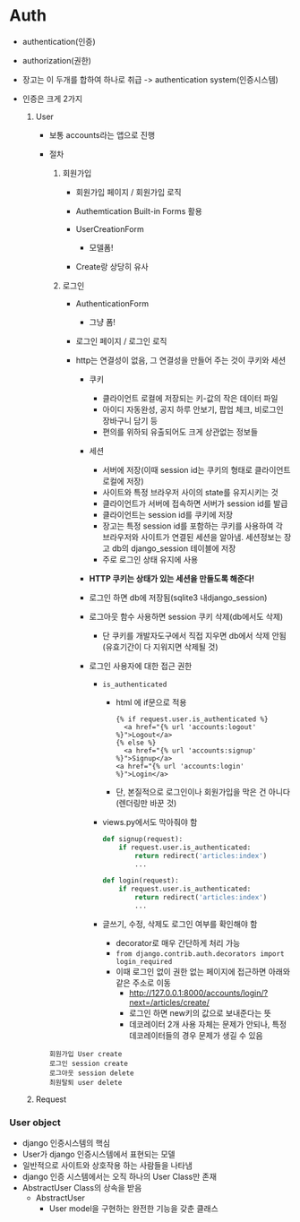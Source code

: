 # Auth

- authentication(인증)
- authorization(권한)
- 장고는 이 두개를 합하여 하나로 취급 -> authentication system(인증시스템)



- 인증은 크게 2가지

  1. User

     - 보통 accounts라는 앱으로 진행

     - 절차

       1. 회원가입

          - 회원가입 페이지 / 회원가입 로직

          - Authemtication Built-in Forms 활용
          - UserCreationForm
            - 모델폼!
          - Create랑 상당히 유사

       2. 로그인

          - AuthenticationForm
            - 그냥 폼!

          - 로그인 페이지 / 로그인 로직

          - http는 연결성이 없음, 그 연결성을 만들어 주는 것이 쿠키와 세션

            - 쿠키

              - 클라이언트 로컬에 저장되는 키-값의 작은 데이터 파일
              - 아이디 자동완성, 공지 하루 안보기, 팝업 체크, 비로그인 장바구니 담기 등
              - 편의를 위하되 유출되어도 크게 상관없는 정보들

            - 세션

              - 서버에 저장(이때 session id는 쿠키의 형태로 클라이언트 로컬에 저장)
              - 사이트와 특정 브라우저 사이의 state를 유지시키는 것
              - 클라이언트가 서버에 접속하면 서버가 session id를 발급
              - 클라이언트는 session id를 쿠키에 저장
              - 장고는 특정 session id를 포함하는 쿠키를 사용하여 각 브라우저와 사이트가 연결된 세션을 알아냄. 세션정보는 장고 db의 django_session 테이블에 저장
              - 주로 로그인 상태 유지에 사용

            - **HTTP 쿠키는 상태가 있는 세션을 만들도록 해준다!**

            - 로그인 하면 db에 저장됨(sqlite3 내django_session)

            - 로그아웃 함수 사용하면 session 쿠키 삭제(db에서도 삭제)

              - 단 쿠키를 개발자도구에서 직접 지우면 db에서 삭제 안됨(유효기간이 다 지워지면 삭제될 것)

            - 로그인 사용자에 대한 접근 권한

              - `is_authenticated`

                - html 에 if문으로 적용

                  ```django
                  {% if request.user.is_authenticated %}
                  	<a href="{% url 'accounts:logout' %}">Logout</a>
                  {% else %}  
                  	<a href="{% url 'accounts:signup' %}">Signup</a>
                  <a href="{% url 'accounts:login' %}">Login</a>
                  ```

                - 단, 본질적으로 로그인이나 회원가입을 막은 건 아니다(렌더링만 바꾼 것)

              - views.py에서도 막아줘야 함

                ```python
                def signup(request):
                    if request.user.is_authenticated:
                        return redirect('articles:index')
                        ...
                        
                def login(request):
                    if request.user.is_authenticated:
                        return redirect('articles:index')
                        ...
                ```

              - 글쓰기, 수정, 삭제도 로그인 여부를 확인해야 함

                - decorator로 매우 간단하게 처리 가능
                - `from django.contrib.auth.decorators import login_required`
                - 이때 로그인 없이 권한 없는 페이지에 접근하면 아래와 같은 주소로 이동
                  - http://127.0.0.1:8000/accounts/login/?next=/articles/create/
                  - 로그인 하면 new키의 값으로 보내준다는 뜻
                  - 데코레이터 2개 사용 자체는 문제가 안되나, 특정 데코레이터들의 경우 문제가 생길 수 있음

       ```
       회원가입 User create
       로그인 session create
       로그아웃 session delete
       최원탈퇴 user delete
       ```

  2. Request



### User object

- django 인증시스템의 핵심
- User가 django 인증시스템에서 표현되는 모델
- 일반적으로 사이트와 상호작용 하는 사람들을 나타냄
- django 인증 시스템에서는 오직 하나의 User Class만 존재
- AbstractUser Class의 상속을 받음
  - AbstractUser
    - User model을 구현하는 완전한 기능을 갖춘 클래스

